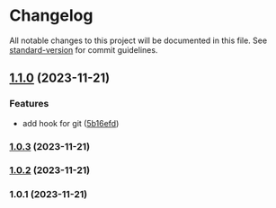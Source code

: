 # Changelog

All notable changes to this project will be documented in this file. See [standard-version](https://github.com/conventional-changelog/standard-version) for commit guidelines.

## [1.1.0](https://github.com/javiertelioz/clean-architecture-nodejs/compare/v1.0.3...v1.1.0) (2023-11-21)


### Features

* add hook for git ([5b16efd](https://github.com/javiertelioz/clean-architecture-nodejs/commit/5b16efdcd8c53483c7731f9b7df05223d6553c10))

### [1.0.3](https://github.com/javiertelioz/clean-architecture-nodejs/compare/v1.0.2...v1.0.3) (2023-11-21)

### [1.0.2](https://github.com/javiertelioz/clean-architecture-nodejs/compare/v1.0.1...v1.0.2) (2023-11-21)

### 1.0.1 (2023-11-21)
